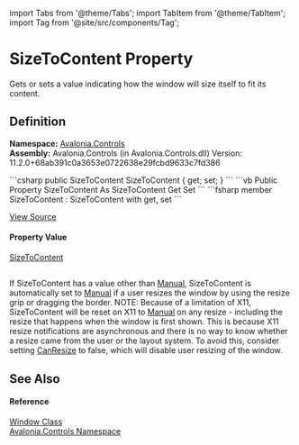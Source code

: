 import Tabs from '@theme/Tabs'; 
import TabItem from '@theme/TabItem'; 
import Tag from '@site/src/components/Tag'; 

# SizeToContent Property


Gets or sets a value indicating how the window will size itself to fit its content.



## Definition
**Namespace:** <a href="N_Avalonia_Controls">Avalonia.Controls</a>  
**Assembly:** Avalonia.Controls (in Avalonia.Controls.dll) Version: 11.2.0+68ab391c0a3653e0722638e29fcbd9633c7fd386

<Tabs groupId="api-code-preview">
<TabItem value="csharp" label="C#">
```csharp
public SizeToContent SizeToContent { get; set; }
```
</TabItem>
<TabItem value="vb" label="VB">
```vb
Public Property SizeToContent As SizeToContent
	Get
	Set
```
</TabItem>
<TabItem value="fsharp" label="F#">
```fsharp
member SizeToContent : SizeToContent with get, set
```
</TabItem>
</Tabs>



<a href="https://github.com/AvaloniaUI/Avalonia/tree/master/srcAvalonia.Controls/Window.cs#L278" title="View the source code">View Source</a>



#### Property Value
<a href="T_Avalonia_Controls_SizeToContent">SizeToContent</a>

## 
If SizeToContent has a value other than <a href="T_Avalonia_Controls_SizeToContent">Manual</a>, SizeToContent is automatically set to <a href="T_Avalonia_Controls_SizeToContent">Manual</a> if a user resizes the window by using the resize grip or dragging the border. NOTE: Because of a limitation of X11, SizeToContent will be reset on X11 to <a href="T_Avalonia_Controls_SizeToContent">Manual</a> on any resize - including the resize that happens when the window is first shown. This is because X11 resize notifications are asynchronous and there is no way to know whether a resize came from the user or the layout system. To avoid this, consider setting <a href="P_Avalonia_Controls_Window_CanResize">CanResize</a> to false, which will disable user resizing of the window.

## See Also


#### Reference
<a href="T_Avalonia_Controls_Window">Window Class</a>  
<a href="N_Avalonia_Controls">Avalonia.Controls Namespace</a>  
